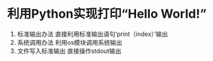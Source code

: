 # 利用Python实现打印“Hello World!”
1. 标准输出办法
  直接利用标准输出语句‘print（index）’输出
2. 系统调用办法
  利用os模块调用系统输出
3. 文件写入标准输出
  直接操作stdout输出